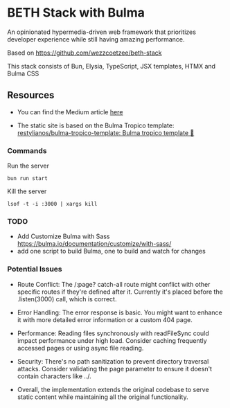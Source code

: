 # BETH Stack with Bulma

An opinionated hypermedia-driven web framework that prioritizes developer experience while still having amazing performance.

Based on https://github.com/wezzcoetzee/beth-stack

This stack consists of Bun, Elysia, TypeScript, JSX templates, HTMX and Bulma CSS

## Resources

- You can find the Medium article [here](https://medium.com/@wezzcoetzee/the-beth-stack-c5887a606ed3)

- The static site is based on the Bulma Tropico template: [restylianos/bulma-tropico-template: Bulma tropico template 🍍](https://github.com/restylianos/bulma-tropico-template)

### Commands

Run the server

```
bun run start
```

Kill the server

```
lsof -t -i :3000 | xargs kill
```

### TODO
- Add Customize Bulma with Sass https://bulma.io/documentation/customize/with-sass/
- add one script to build Bulma, one to build and watch for changes

### Potential Issues

- Route Conflict: The /:page? catch-all route might conflict with other specific routes if they're defined after it. Currently it's placed before the .listen(3000) call, which is correct.

- Error Handling: The error response is basic. You might want to enhance it with more detailed error information or a custom 404 page.

- Performance: Reading files synchronously with  readFileSync could impact performance under high load. Consider caching frequently accessed pages or using async file reading.

- Security: There's no path sanitization to prevent directory traversal attacks. Consider validating the page parameter to ensure it doesn't contain characters like ../.

- Overall, the implementation extends the original codebase to serve static content while maintaining all the original functionality.